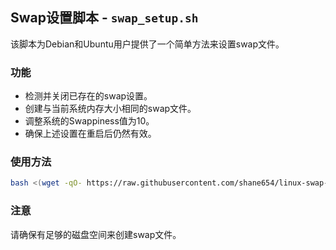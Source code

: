 ## Swap设置脚本 - `swap_setup.sh`

该脚本为Debian和Ubuntu用户提供了一个简单方法来设置swap文件。

### 功能

- 检测并关闭已存在的swap设置。
- 创建与当前系统内存大小相同的swap文件。
- 调整系统的Swappiness值为10。
- 确保上述设置在重启后仍然有效。

### 使用方法

```bash
bash <(wget -qO- https://raw.githubusercontent.com/shane654/linux-swap-setup/main/setup_swap.sh)
```

### 注意

请确保有足够的磁盘空间来创建swap文件。

